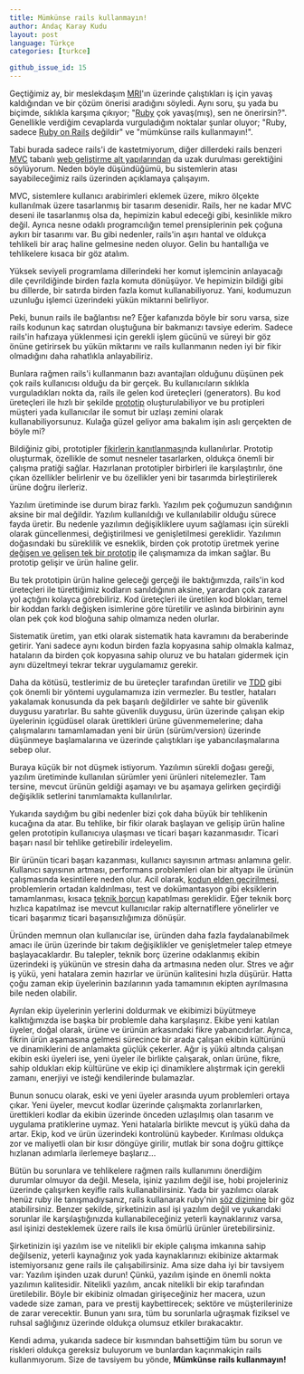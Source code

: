 ```yaml
---
title: Mümkünse rails kullanmayın!
author: Andaç Karay Kudu
layout: post
language: Türkçe
categories: [turkce]

github_issue_id: 15
---
```


Geçtiğimiz ay, bir meslekdaşım [MRI][MRI]'ın üzerinde çalıştıkları iş
için yavaş kaldığından ve bir çözüm önerisi aradığını söyledi. Aynı
soru, şu yada bu biçimde, sıklıkla karşıma çıkıyor; "[Ruby][Ruby] çok
yavaş(mış), sen ne önerirsin?". Genellikle verdiğim cevaplarda vurguladığım
noktalar şunlar oluyor; "Ruby, sadece [Ruby on Rails][Rails] değildir"
ve "mümkünse rails kullanmayın!".

Tabi burada sadece rails'i de kastetmiyorum, diğer dillerdeki rails
benzeri [MVC][MVC] tabanlı [web geliştirme alt yapılarından][WAF] da uzak
durulması gerektiğini söylüyorum. Neden böyle düşündüğümü, bu
sistemlerin atası sayabileceğimiz rails üzerinden açıklamaya çalışayım.

MVC, sistemlere kullanıcı arabirimleri eklemek üzere, mikro ölçekte
kullanılmak üzere tasarlanmış bir tasarım desenidir. Rails, her
ne kadar MVC deseni ile tasarlanmış olsa da, hepimizin kabul edeceği
gibi, kesinlikle mikro değil. Ayrıca nesne odaklı programcılığın
temel prensiplerinin pek çoğuna aykırı bir tasarımı var. Bu gibi
nedenler, rails'in aşırı hantal ve oldukça tehlikeli bir araç haline
gelmesine neden oluyor. Gelin bu hantallığa ve tehlikelere kısaca bir
göz atalım.

Yüksek seviyeli programlama dillerindeki her komut işlemcinin anlayacağı
dile çevrildiğinde birden fazla komuta dönüşüyor. Ve hepimizin bildiği
gibi bu dillerde, bir satırda birden fazla komut kullanabiliyoruz.
Yani, kodumuzun uzunluğu işlemci üzerindeki yükün miktarıni belirliyor.

Peki, bunun rails ile bağlantısı ne? Eğer kafanızda böyle bir soru varsa,
size rails kodunun kaç satırdan oluştuğuna bir bakmanızı tavsiye ederim.
Sadece rails'in hafızaya yüklenmesi için gerekli işlem gücünü ve süreyi
bir göz önüne getirirsek bu yükün miktarını ve rails kullanmanın neden
iyi bir fikir olmadığını daha rahatlıkla anlayabiliriz.

Bunlara rağmen rails'i kullanmanın bazı avantajları olduğunu düşünen
pek çok rails kullanıcısı olduğu da bir gerçek. Bu kullanıcıların
sıklıkla vurguladıkları nokta da, rails ile gelen kod üreteçleri
(generators). Bu kod üreteçleri ile hızlı bir şekilde [prototip][Prototype]
oluşturulabiliyor ve bu protipleri müşteri yada kullanıcılar ile somut
bir uzlaşı zemini olarak kullanabiliyorsunuz. Kulağa güzel geliyor ama
bakalım işin aslı gerçekten de böyle mi?

Bildiğiniz gibi, prototipler [fikirlerin kanıtlanması][PoC]nda
kullanılırlar. Prototip oluşturmak, özellikle de somut nesneler
tasarlarken, oldukça önemli bir çalışma pratiği sağlar. Hazırlanan
prototipler birbirleri ile karşılaştırılır, öne çıkan özellikler
belirlenir ve bu özellikler yeni bir tasarımda birleştirilerek ürüne
doğru ilerleriz.

Yazılım üretiminde ise durum biraz farklı. Yazılım pek çoğumuzun
sandığının aksine bir mal değildir. Yazılım kullanıldığı ve
kullanılabilir olduğu sürece fayda üretir. Bu nedenle yazılımın
değişikliklere uyum sağlaması için sürekli olarak güncellenmesi,
değiştirilmesi ve genişletilmesi gereklidir. Yazılımın doğasındaki bu
süreklilik ve esneklik, birden çok prototip üretmek yerine [değişen ve
gelişen tek bir prototip][EvolutionaryPrototyping] ile çalışmamıza da
imkan sağlar. Bu prototip gelişir ve ürün haline gelir.

Bu tek prototipin ürün haline geleceği gerçeği ile baktığımızda,
rails'in kod üreteçleri ile türettiğimiz kodların sanıldığının aksine,
yarardan çok zarara yol açtığını kolayca görebiliriz. Kod üreteçleri ile
üretilen kod blokları, temel bir koddan farklı değişken isimlerine göre
türetilir ve aslında birbirinin aynı olan pek çok kod bloğuna sahip
olmamıza neden olurlar.

Sistematik üretim, yan etki olarak sistematik hata kavramını da
beraberinde getirir. Yani sadece aynı kodun birden fazla kopyasına
sahip olmakla kalmaz, hataların da birden çok kopyasına sahip
oluruz ve bu hataları gidermek için aynı düzeltmeyi tekrar tekrar
uygulamamız gerekir.

Daha da kötüsü, testlerimiz de bu üreteçler tarafından üretilir ve
[TDD][TDD] gibi çok önemli bir yöntemi uygulamamıza izin vermezler.
Bu testler, hataları yakalamak konusunda da pek başarılı değildirler ve
sahte bir güvenlik duygusu yaratırlar. Bu sahte güvenlik duygusu, ürün
üzerinde çalışan ekip üyelerinin içgüdüsel olarak ürettikleri ürüne
güvenmemelerine; daha çalışmalarını tamamlamadan yeni bir ürün
(sürüm/version) üzerinde düşünmeye başlamalarına ve üzerinde
çalıştıkları işe yabancılaşmalarına sebep olur.

Buraya küçük bir not düşmek istiyorum. Yazılımın sürekli doğası gereği,
yazılım üretiminde kullanılan sürümler yeni ürünleri nitelemezler. Tam
tersine, mevcut ürünün geldiği aşamayı ve bu aşamaya gelirken geçirdiği
değişiklik setlerini tanımlamakta kullanılırlar.

Yukarıda saydığım bu gibi nedenler bizi çok daha büyük bir tehlikenin
kucağına da atar. Bu tehlike, bir fikir olarak başlayan ve gelişip ürün
haline gelen prototipin kullanıcıya ulaşması ve ticari başarı
kazanmasıdır. Ticari başarı nasıl bir tehlike getirebilir irdeleyelim.

Bir ürünün ticari başarı kazanması, kullanıcı sayısının artması anlamına
gelir. Kullanıcı sayısının artması, performans problemleri olan bir
altyapı ile ürünün çalışmasında kesintilere neden olur. Acil olarak,
[kodun elden geçirilmesi][Code Refactoring], problemlerin ortadan
kaldırılması, test ve dokümantasyon gibi eksiklerin tamamlanması, kısaca
[teknik borcun][Technical Debt] kapatılması gereklidir. Eğer teknik
borç hızlıca kapatılmaz ise mevcut kullanıcılar rakip alternatiflere
yönelirler ve ticari başarımız ticari başarısızlığımıza dönüşür.

Üründen memnun olan kullanıcılar ise, üründen daha fazla faydalanabilmek
amacı ile ürün üzerinde bir takım değişiklikler ve genişletmeler talep
etmeye başlayacaklardır. Bu talepler, teknik borç üzerine odaklanmış
ekibin üzerindeki iş yükünün ve stresin daha da artmasına neden olur.
Stres ve ağır iş yükü, yeni hatalara zemin hazırlar ve ürünün kalitesini
hızla düşürür. Hatta çoğu zaman ekip üyelerinin bazılarının yada
tamamının ekipten ayrılmasına bile neden olabilir.

Ayrılan ekip üyelerinin yerlerini doldurmak ve ekibimizi büyütmeye
kalktığımızda ise başka bir problemle daha karşılaşırız. Ekibe yeni
katılan üyeler, doğal olarak, ürüne ve ürünün arkasındaki fikre
yabancıdırlar. Ayrıca, fikrin ürün aşamasına gelmesi sürecince bir
arada çalışan ekibin kültürünü ve dinamiklerini de anlamakta güçlük
çekerler. Ağır iş yükü altında çalışan ekibin eski üyeleri ise,
yeni üyeler ile birlikte çalışarak, onları ürüne, fikre, sahip oldukları
ekip kültürüne ve ekip içi dinamiklere alıştırmak için gerekli zamanı,
enerjiyi ve isteği kendilerinde bulamazlar.

Bunun sonucu olarak, eski ve yeni üyeler arasında uyum problemleri
ortaya çıkar. Yeni üyeler, mevcut kodlar üzerinde çalışmakta
zorlanırlarken, ürettikleri kodlar da ekibin üzerinde önceden uzlaşılmış
olan tasarım ve uygulama pratiklerine uymaz. Yeni hatalarla birlikte
mevcut iş yükü daha da artar. Ekip, kod ve ürün üzerindeki kontrolünü
kaybeder. Kırılması oldukça zor ve maliyetli olan bir kısır döngüye
girilir, mutlak bir sona doğru gittikçe hızlanan adımlarla ilerlemeye
başlarız...

Bütün bu sorunlara ve tehlikelere rağmen rails kullanımını önerdiğim
durumlar olmuyor da değil. Mesela, işiniz yazılım değil ise, hobi
projeleriniz üzerinde çalışırken keyifle rails kullanabilirsiniz. Yada
bir yazılımcı olarak henüz ruby ile tanışmadıysanız, rails kullanarak
ruby'nin [söz dizimine][syntax] bir göz atabilirsiniz. Benzer şekilde,
şirketinizin asıl işi yazılım değil ve yukarıdaki sorunlar ile
karşılaştığınızda kullanabileceğiniz yeterli kaynaklarınız varsa, asıl
işinizi desteklemek üzere rails ile kısa ömürlü ürünler üretebilirsiniz.

Şirketinizin işi yazılım ise ve nitelikli bir ekiple çalışma imkanına
sahip değilseniz, yeterli kaynağınız yok yada kaynaklarınızı ekibinize
aktarmak istemiyorsanız gene rails ile çalışabilirsiniz. Ama size daha
iyi bir tavsiyem var: Yazılım işinden uzak durun! Çünkü, yazılım işinde
en önemli nokta yazılımın kalitesidir. Nitelikli yazılım, ancak
nitelikli bir ekip tarafından üretilebilir. Böyle bir ekibiniz olmadan
girişeceğiniz her macera, uzun vadede size zaman, para ve prestij
kaybettirecek; sektöre ve müşterilerinize de zarar verecektir. Bunun
yanı sıra, tüm bu sorunlarla uğraşmak fiziksel ve ruhsal sağlığınız
üzerinde oldukça olumsuz etkiler bırakacaktır.

Kendi adıma, yukarıda sadece bir kısmından bahsettiğim tüm bu sorun ve
riskleri oldukça gereksiz buluyorum ve bunlardan kaçınmakiçin rails
kullanmıyorum. Size de tavsiyem bu yönde, **Mümkünse rails kullanmayın!**

[MRI]: https://en.wikipedia.org/wiki/Ruby_MRI
[Rails]: https://en.wikipedia.org/wiki/Ruby_on_Rails
[Ruby]: https://en.wikipedia.org/wiki/Ruby_%28programming_language%29
[MVC]: https://en.wikipedia.org/wiki/Model-View-Controller
[WAF]: https://en.wikipedia.org/wiki/Web_application_framework
[LOC]: https://en.wikipedia.org/wiki/Source_lines_of_code
[PoC]: https://en.wikipedia.org/wiki/Proof_of_concept
[TDD]: https://en.wikipedia.org/wiki/Test-driven_development
[Code Refactoring]: https://en.wikipedia.org/wiki/Code_refactoring
[Technical Debt]: https://en.wikipedia.org/wiki/Technical_debt
[Syntax]: https://en.wikipedia.org/wiki/Syntax
[Prototype]: https://en.wikipedia.org/wiki/Prototype
[EvolutionaryPrototyping]: https://en.wikipedia.org/wiki/Software_prototyping#Evolutionary_prototyping
